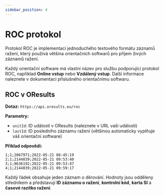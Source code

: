 ```yaml
---
sidebar_position: 4
---
```


# ROC protokol

Protokol ROC je implementací jednoduchého textového formátu záznamů ražení, který používá většina orientačních softwarů pro příjem živých záznamů ražení.

Každý orientační software má vlastní název pro službu podporující protokol ROC, například **Online vstup** nebo **Vzdálený vstup**. Další informace naleznete v dokumentaci příslušného orientačnímu softwaru.

## ROC v OResults

**Dotaz:** `https://api.oresults.eu/roc`

**Parametry:**
- `unitId`: ID události v OResults (naleznete v URL vaší události)
- `lastId`: ID posledního záznamu ražení (většinou automaticky vyplňuje váš orientační software)

**Příklad odpovědi:**
```
1;1;2067971;2022-05-21 08:45:19
2;1;2144039;2022-05-21 09:53:40
3;1;8636192;2022-05-21 09:53:47
4;1;2144039;2022-05-21 09:59:17
```

Každý řádek obsahuje jeden záznam o děrování. Hodnoty jsou odděleny středníkem a představují **ID záznamu o ražení**, **kontrolní kód**, **karta SI** a **časové razítko ražení**.


